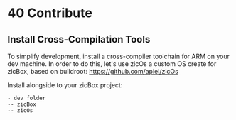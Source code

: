 # 40 Contribute

## Install Cross-Compilation Tools

To simplify development, install a cross-compiler toolchain for ARM on your dev machine. In order to do this, let's use zicOs a custom OS create for zicBox, based on buildroot: https://github.com/apiel/zicOs

Install alongside to your zicBox project:
```
- dev folder
-- zicBox
-- zicOs
```
